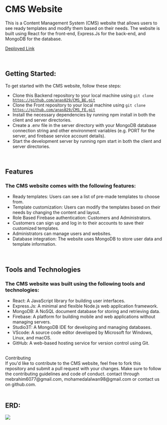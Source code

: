 <h1>CMS Website</h1>
This is a Content Management System (CMS) website that allows users to see ready templates and modify them based on their needs. The website is built using React for the front-end, Express.Js for the back-end, and MongoDB for the database.

<br>

<a href="https://content-hive.onrender.com/">Deployed Link</a>

<br>

<h2>Getting Started:</h2>
To get started with the CMS website, follow these steps:
<br>
<ul>
    <li>Clone this Backend repository to your local machine using
        <code>git clone <a href="https://github.com/anas029/CMS_BE.git">https://github.com/anas029/CMS_BE.git</a></code> 
    </li>
    <li>Clone the Front repository to your local machine using
        <code>git clone <a href="https://github.com/anas029/CMS_FE.git">https://github.com/anas029/CMS_FE.git</a></code> 
    </li>
    <li>Install the necessary dependencies by running npm install in both the client and server directories.</li>
    <li>Create a .env file in the server directory with your MongoDB database connection string and other environment variables (e.g. PORT for the server, and firebase service account details).</li>
    <li>Start the development server by running npm start in both the client and server directories.</li>
</ul>
<br>
<h2>Features</h2>
<h3>The CMS website comes with the following features:</h3>
<ul>
    <li>Ready templates: Users can see a list of pre-made templates to choose from.</li>
    <li>Template customization: Users can modify the templates based on their needs by changing the content and layout.</li>
    <li>Role Based Firebase authentication: Customers and Administrators.</li>
    <li>Customers can sign up and log in to their accounts to save their customized templates.</li>
    <li>Administrators can manage users and websites.</li>
    <li>Database integration: The website uses MongoDB to store user data and template information.</li>
</ul>
<br>
<h2>Tools and Technologies</h2>
<h3>The CMS website was built using the following tools and technologies:</h3>
<ul>
    <li>React: A JavaScript library for building user interfaces.</li>
    <li>Express.Js: A minimal and flexible Node.js web application framework.</li>
    <li>MongoDB: A NoSQL document database for storing and retrieving data.</li>
    <li>Firebase: A platform for building mobile and web applications without managing servers.</li>
    <li>Studio3T: A MongoDB IDE for developing and managing databases.</li>
    <li>VScode: A source code editor developed by Microsoft for Windows, Linux, and macOS.</li>
    <li>GitHub: A web-based hosting service for version control using Git.</li>
</ul>
<br>
Contributing
<br>
If you'd like to contribute to the CMS website, feel free to fork this repository and submit a pull request with your changes. Make sure to follow the contributing guidelines and code of conduct.
contact through mebrahim6077@gmail.com, mohamedalalwan98@gmail.com or contact us on github.com.
<br><br>
<h2>ERD:</h2>
<img src="ERD.JPG">